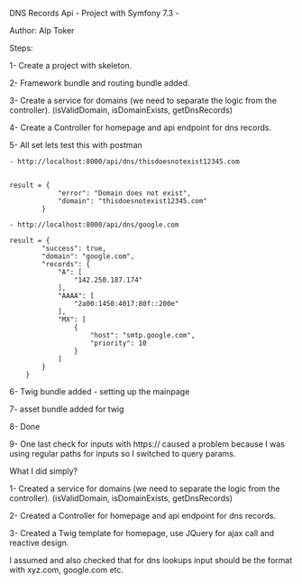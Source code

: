 DNS Records Api - Project with Symfony 7.3 -

Author: Alp Toker

Steps:

1- Create a project with skeleton.

2- Framework bundle and routing bundle added.

3- Create a service for domains (we need to separate the logic from the controller). (isValidDomain, isDomainExists, getDnsRecords)

4- Create a Controller for homepage and api endpoint for dns records.

5- All set lets test this with postman

    - http://localhost:8000/api/dns/thisdoesnotexist12345.com


    result = {
                "error": "Domain does not exist",
                "domain": "thisdoesnotexist12345.com"
            }

    - http://localhost:8000/api/dns/google.com

    result = {
            "success": true,
            "domain": "google.com",
            "records": {
                "A": [
                    "142.250.187.174"
                ],
                "AAAA": [
                    "2a00:1450:4017:80f::200e"
                ],
                "MX": [
                    {
                        "host": "smtp.google.com",
                        "priority": 10
                    }
                ]
            }
        }

6- Twig bundle added - setting up the mainpage

7- asset bundle added for twig

8- Done

9- One last check for inputs with https:// caused a problem because I was using regular paths for inputs so I switched to query params.

What I did simply?

1- Created a service for domains (we need to separate the logic from the controller). (isValidDomain, isDomainExists, getDnsRecords)

2- Created a Controller for homepage and api endpoint for dns records.

3- Created a Twig template for homepage, use JQuery for ajax call and reactive design.

I assumed and also checked that for dns lookups input should be the format with xyz.com, google.com etc.
